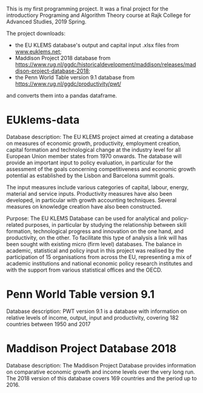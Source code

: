 This is my first programming project.
It was a final project for the introductiory Programing and Algorithm Theory course at Rajk College for Advanced Studies, 2019 Spring.

The project downloads:
- the EU KLEMS database's output and capital input .xlsx files from www.euklems.net;
- Maddison Project 2018 database from https://www.rug.nl/ggdc/historicaldevelopment/maddison/releases/maddison-project-database-2018;
- the Penn World Table version 9.1 database from https://www.rug.nl/ggdc/productivity/pwt/

and converts them into a pandas dataframe.

# EUklems-data

Database description: The EU KLEMS project aimed at creating a database on measures of economic growth, productivity, employment creation, capital formation and technological change at the industry level for all European Union member states from 1970 onwards. The database will provide an important input to policy evaluation, in particular for the assessment of the goals concerning competitiveness and economic growth potential as established by the Lisbon and Barcelona summit goals.

The input measures include various categories of capital, labour, energy, material and service inputs. Productivity measures have also been developed, in particular with growth accounting techniques. Several measures on knowledge creation have also been constructed.

Purpose: The EU KLEMS Database can be used for analytical and policy-related purposes, in particular by studying the relationship between skill formation, technological progress and innovation on the one hand, and productivity, on the other. To facilitate this type of analysis a link will has been sought with existing micro (firm level) databases. The balance in academic, statistical and policy input in this project was realised by the participation of 15 organisations from across the EU, representing a mix of academic institutions and national economic policy research institutes and with the support from various statistical offices and the OECD.

# Penn World Table version 9.1
Database description: PWT version 9.1 is a database with information on relative levels of income, output, input and productivity, covering 182 countries between 1950 and 2017

# Maddison Project Database 2018

Database description: The Maddison Project Database provides information on comparative economic growth and income levels over the very long run. The 2018 version of this database covers 169 countries and the period up to 2016.
